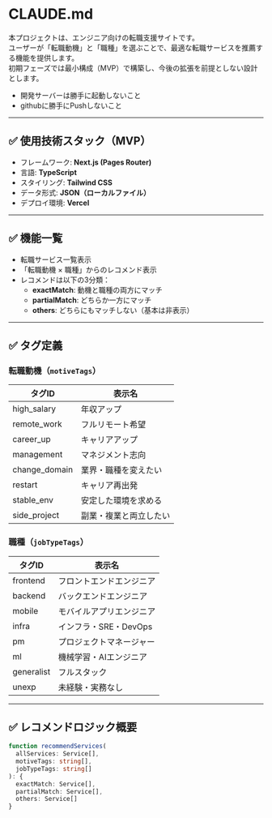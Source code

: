 # CLAUDE.md

本プロジェクトは、エンジニア向けの転職支援サイトです。  
ユーザーが「転職動機」と「職種」を選ぶことで、最適な転職サービスを推薦する機能を提供します。  
初期フェーズでは最小構成（MVP）で構築し、今後の拡張を前提としない設計とします。

- 開発サーバーは勝手に起動しないこと
- githubに勝手にPushしないこと

---

## ✅ 使用技術スタック（MVP）

- フレームワーク: **Next.js (Pages Router)**
- 言語: **TypeScript**
- スタイリング: **Tailwind CSS**
- データ形式: **JSON（ローカルファイル）**
- デプロイ環境: **Vercel**

---

## ✅ 機能一覧

- 転職サービス一覧表示
- 「転職動機 × 職種」からのレコメンド表示
- レコメンドは以下の3分類：
  - **exactMatch**: 動機と職種の両方にマッチ
  - **partialMatch**: どちらか一方にマッチ
  - **others**: どちらにもマッチしない（基本は非表示）

---

## ✅ タグ定義

### 転職動機（`motiveTags`）

| タグID | 表示名             |
|--------|------------------|
| high_salary | 年収アップ         |
| remote_work | フルリモート希望     |
| career_up | キャリアアップ     |
| management | マネジメント志向   |
| change_domain | 業界・職種を変えたい |
| restart | キャリア再出発      |
| stable_env | 安定した環境を求める |
| side_project | 副業・複業と両立したい |

### 職種（`jobTypeTags`）

| タグID | 表示名             |
|--------|------------------|
| frontend | フロントエンドエンジニア |
| backend | バックエンドエンジニア  |
| mobile | モバイルアプリエンジニア |
| infra | インフラ・SRE・DevOps |
| pm | プロジェクトマネージャー |
| ml | 機械学習・AIエンジニア |
| generalist | フルスタック         |
| unexp | 未経験・実務なし      |

---

## ✅ レコメンドロジック概要

```ts
function recommendServices(
  allServices: Service[],
  motiveTags: string[],
  jobTypeTags: string[]
): {
  exactMatch: Service[],
  partialMatch: Service[],
  others: Service[]
}

